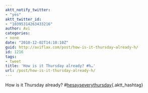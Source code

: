 ```yaml
---
aktt_notify_twitter:
- "yes"
aktt_twitter_id:
- "10395314263433216"
author: Avi
categories:
- none
date: "2010-12-02T14:10:10Z"
guid: http://aviflax.com/post/how-is-it-thursday-already-h/
id: 1216
tags:
- tweet
title: 'How is it Thursday already? #h…'
url: /post/how-is-it-thursday-already-h/
---
```

How is it Thursday already? #[hesayseverythursday](http://search.twitter.com/search?q=%23hesayseverythursday){.aktt_hashtag}